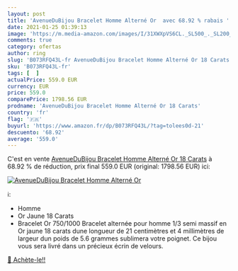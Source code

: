 ```yaml
---
layout: post
title: 'AvenueDuBijou Bracelet Homme Alterné Or  avec 68.92 % rabais '
date: 2021-01-25 01:39:13
image: 'https://m.media-amazon.com/images/I/31XWXpVS6CL._SL500_._SL200_.jpg'
comments: true
category: ofertas
author: ring
slug: 'B073RFQ43L-fr AvenueDuBijou Bracelet Homme Alterné Or 18 Carats'
sku: 'B073RFQ43L-fr'
tags: [  ]
actualPrice: 559.0 EUR
currency: EUR
price: 559.0
comparePrice: 1798.56 EUR
prodname: 'AvenueDuBijou Bracelet Homme Alterné Or 18 Carats'
country: 'fr'
flag: '🇫🇷'
buyurl: 'https://www.amazon.fr/dp/B073RFQ43L/?tag=tolees0d-21'
descuento: '68.92'
average: '559.0'
---
```


C'est en vente [AvenueDuBijou Bracelet Homme Alterné Or 18 Carats](https://www.amazon.fr/dp/B073RFQ43L/?tag=tolees0d-21)  à  68.92 % de réduction, prix final  559.0 EUR (original: 1798.56 EUR) ici:

[![AvenueDuBijou Bracelet Homme Alterné Or ](https://m.media-amazon.com/images/I/31XWXpVS6CL._SL500_._SL200_.jpg)](https://www.amazon.fr/dp/B073RFQ43L/?tag=tolees0d-21)

ℹ️:

- Homme
- Or Jaune 18 Carats
- Bracelet Or 750/1000 Bracelet alternée pour homme 1/3 semi massif en Or jaune 18 carats dune longueur de 21 centimètres et 4 millimètres de largeur dun poids de 5.6 grammes sublimera votre poignet. Ce bijou vous sera livré dans un précieux écrin de velours.

[🛒 Achète-le!!](https://www.amazon.fr/dp/B073RFQ43L/?tag=tolees0d-21)
